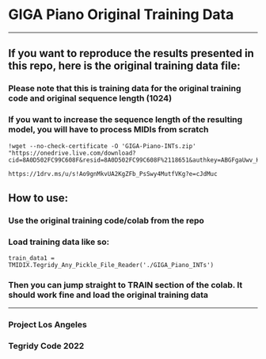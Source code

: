 # GIGA Piano Original Training Data

***

## If you want to reproduce the results presented in this repo, here is the original training data file:

### Please note that this is training data for the original training code and original sequence length (1024)
### If you want to increase the sequence length of the resulting model, you will have to process MIDIs from scratch

```
!wget --no-check-certificate -O 'GIGA-Piano-INTs.zip' "https://onedrive.live.com/download?cid=8A0D502FC99C608F&resid=8A0D502FC99C608F%2118651&authkey=ABGFgaUwv_HgypY"
```

```
https://1drv.ms/u/s!Ao9gnMkvUA2KgZFb_PsSwy4MutfVKg?e=cJdMuc
```

## How to use:

### Use the original training code/colab from the repo
### Load training data like so:
```
train_data1 = TMIDIX.Tegridy_Any_Pickle_File_Reader('./GIGA_Piano_INTs')
```
### Then you can jump straight to TRAIN section of the colab. It should work fine and load the original training data

***

### Project Los Angeles
### Tegridy Code 2022
